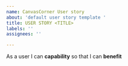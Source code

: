 ```yaml
---
name: CanvasCorner User story
about: 'default user story template '
title: USER STORY <TITLE>
labels: ''
assignees: ''

---
```


As a user I can **capability** so that I can **benefit**

